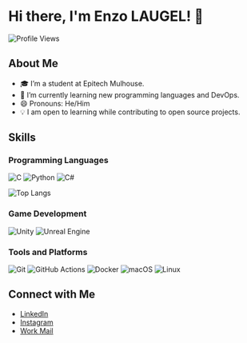 # Hi there, I'm Enzo LAUGEL! 👋

![Profile Views](https://komarev.com/ghpvc/?username=Boz0o0&color=green)

## About Me
- 🎓 I’m a student at Epitech Mulhouse.
- 🌱 I’m currently learning new programming languages and DevOps.
- 😄 Pronouns: He/Him
- 💡 I am open to learning while contributing to open source projects.
  
## Skills
 
### Programming Languages
![C](https://img.shields.io/badge/-C-A8B9CC?style=for-the-badge&logo=c&logoColor=white)
![Python](https://img.shields.io/badge/-Python-3776AB?style=for-the-badge&logo=python&logoColor=white)
![C#](https://img.shields.io/badge/-C%23-239120?style=for-the-badge&logo=c-sharp&logoColor=white)
 
![Top Langs](https://github-readme-stats.vercel.app/api/top-langs/?username=Boz0o0&layout=compact&theme=radical)
 
### Game Development
![Unity](https://img.shields.io/badge/-Unity-000000?style=for-the-badge&logo=unity&logoColor=white)
![Unreal Engine](https://img.shields.io/badge/-Unreal%20Engine-313131?style=for-the-badge&logo=unreal-engine&logoColor=white)
 
### Tools and Platforms
![Git](https://img.shields.io/badge/-Git-F05032?style=for-the-badge&logo=git&logoColor=white)
![GitHub Actions](https://img.shields.io/badge/-GitHub%20Actions-2088FF?style=for-the-badge&logo=github-actions&logoColor=white)
![Docker](https://img.shields.io/badge/-Docker-2496ED?style=for-the-badge&logo=docker&logoColor=white)
![macOS](https://img.shields.io/badge/-macOS-000000?style=for-the-badge&logo=apple&logoColor=white)
![Linux](https://img.shields.io/badge/-Linux-FCC624?style=for-the-badge&logo=linux&logoColor=black)
 
<!-- ## Projects
[View my starred projects](https://github.com/Boz0o0?tab=stars) -->

## Connect with Me
- [LinkedIn](https://www.linkedin.com/in/enzo-laugel/)
- [Instagram](https://www.instagram.com/boz0o0/)
- [Work Mail](mailto:enzo.laugel@epitech.eu)

<!--
**Boz0o0/Boz0o0** is a ✨ _special_ ✨ repository because its `README.md` (this file) appears on your GitHub profile.
-->
